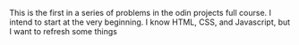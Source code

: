 This is the first in a series of problems in the odin projects full course.
I intend to start at the very beginning. I know HTML, CSS, and Javascript, but I want to refresh some things
